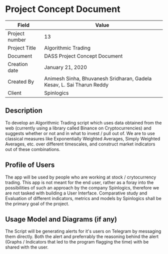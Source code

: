 # Project Concept Document

| Field          | Value                                                                 |
| -------------- | --------------------------------------------------------------------- |
| Project number | 13                                                                    |
| Project Title  | Algorithmic Trading                                                   |
| Document       | DASS Project Concept Document                                         |
| Creation date  | January 21, 2020                                                      |
| Created By     | Animesh Sinha, Bhuvanesh Sridharan, Gadela Kesav, L. Sai Tharun Reddy |
| Client         | Spinlogics                                                            |


## Description

To develop an Algorithmic Trading script which uses data obtained from the web (currently using a library called Binance on Cryptocurrencies) and suggests whether or not and in what to invest / pull out of. We are to use classical measures like Exponentially Weighted Averages, Simply Weighted Averages, etc. over different timescales, and construct market indicators out of these combinations.

## Profile of Users

The app will be used by people who are working at stock / crytocurrency trading. This app is not meant for the end user, rather as a foray into the possibilities of such an approach by the company Spinlogics, therefore we are not tasked with building a User Interface. Comparative study and Evaluation of different indicators, metrics and models by Spinlogics shall be the primary goal of the project.

## Usage Model and Diagrams (if any)

The Script will be generating alerts for it's users on Telegram by messaging them directly. Both the alert and preferrably the reasoning behind the alert (Graphs / Indicators that led to the program flagging the time) with be shared with the user.